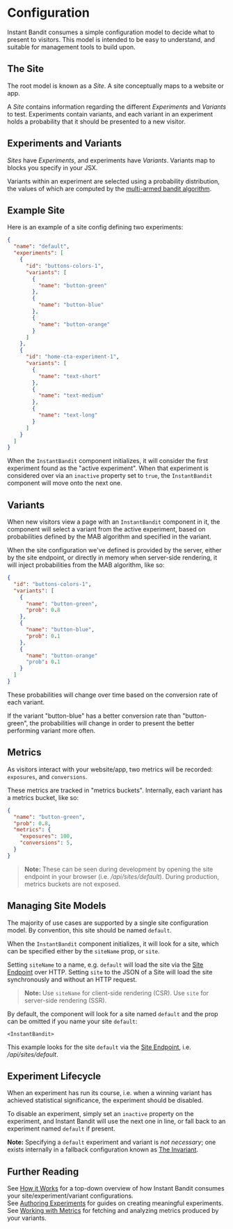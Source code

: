 # Configuration
Instant Bandit consumes a simple configuration model to decide what to present to visitors.
This model is intended to be easy to understand, and suitable for management tools to build upon.


## The Site
The root model is known as a _Site_. A site conceptually maps to a website or app.

A _Site_ contains information regarding the different _Experiments_ and _Variants_ to test.
Experiments contain variants, and each variant in an experiment holds a probability that it should be presented to a new visitor.


## Experiments and Variants
_Sites_ have _Experiments_, and experiments have _Variants_.
Variants map to blocks you specify in your JSX.

Variants within an experiment are selected using a probability distribution, the values of which are computed by the [multi-armed bandit algorithm](../internals/multi-armed-bandits.md).


## Example Site
Here is an example of a site config defining two experiments:

```json
{
  "name": "default",
  "experiments": [
    {
      "id": "buttons-colors-1",
      "variants": [
        {
          "name": "button-green"
        },
        {
          "name": "button-blue"
        },
        {
          "name": "button-orange"
        }
      ]
    },
    {
      "id": "home-cta-experiment-1",
      "variants": [
        {
          "name": "text-short"
        },
        {
          "name": "text-medium"
        },
        {
          "name": "text-long"
        }
      ]
    }
  ]
}
```

When the `InstantBandit` component initializes, it will consider the first experiment found as the "active experiment".
When that experiment is considered over via an `inactive` property set to `true`, the `InstantBandit` component will move onto the next one.


## Variants
When new visitors view a page with an `InstantBandit` component in it, the component will select a variant from the active experiment, based on probabilities defined by the MAB algorithm and specified in the variant.

When the site configuration we've defined is provided by the server, either by the site endpoint, or directly in memory when server-side rendering, it will inject probabilities from the MAB algorithm, like so:

```json
{
  "id": "buttons-colors-1",
  "variants": [
    {
      "name": "button-green",
      "prob": 0.8
    },
    {
      "name": "button-blue",
      "prob": 0.1
    },
    {
      "name": "button-orange"
      "prob": 0.1
    }
  ]
}
```

These probabilities will change over time based on the conversion rate of each variant.

If the variant "button-blue" has a better conversion rate than "button-green", the probabilities will change in order to present the better performing variant more often.


## Metrics
As visitors interact with your website/app, two metrics will be recorded: `exposures`, and `conversions`.

These metrics are tracked in "metrics buckets".
Internally, each variant has a metrics bucket, like so:


```json
{
  "name": "button-green",
  "prob": 0.8,
  "metrics": {
    "exposures": 100,
    "conversions": 5,
  }
}
```

> **Note:** These can be seen during development by opening the site endpoint in your browser (i.e. _/api/sites/default_).
> During production, metrics buckets are not exposed.


## Managing Site Models
The majority of use cases are supported by a single site configuration model.
By convention, this site should be named `default`.

When the `InstantBandit` component initializes, it will look for a site, which can be specified either by the `siteName` prop, or `site`.

Setting `siteName` to a name, e.g. `default` will load the site via the [Site Endpoint](../setup/site-endpoint.md) over HTTP. 
Setting `site` to the JSON of a Site will load the site synchronously and without an HTTP request.

>**Note:** Use `siteName` for client-side rendering (CSR). Use `site` for server-side rendering (SSR).

By default, the component will look for a site named `default` and the prop can be omitted if you name your site `default`:

```tsx
<InstantBandit>
```

This example looks for the site `default` via the [Site Endpoint](../setup/site-endpoint.md), i.e. _/api/sites/default_.


## Experiment Lifecycle
When an experiment has run its course, i.e. when a winning variant has achieved statistical significance, the experiment should be disabled.

To disable an experiment, simply set an `inactive` property on the experiment, and Instant Bandit will use the next one in line, or fall back to an experiment named `default` if present.

**Note:** Specifying a `default` experiment and variant is _not necessary_; one exists internally in a fallback configuration known as [The Invariant](../internals/invariant.md).


## Further Reading
See [How it Works](../internals/how-it-works.md) for a top-down overview of how Instant Bandit consumes your site/experiment/variant configurations.  
See [Authoring Experiments](../usage/authoring-experiments.md) for guides on creating meaningful experiments.  
See [Working with Metrics](../usage/working-with-metrics.md) for fetching and analyzing metrics produced by your variants.  
